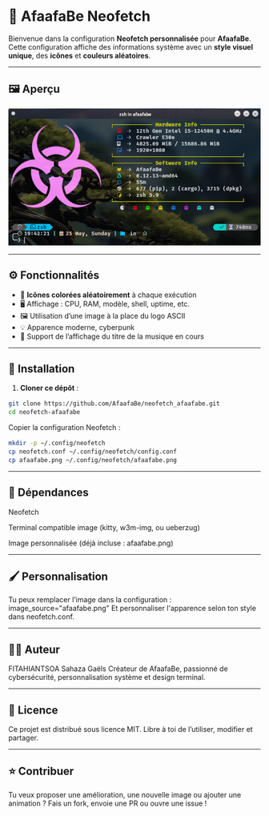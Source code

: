 # 🎨 AfaafaBe Neofetch

Bienvenue dans la configuration **Neofetch personnalisée** pour **AfaafaBe**. 
Cette configuration affiche des informations système avec un **style visuel unique**, des **icônes** et **couleurs aléatoires**.

---

## 🖼️ Aperçu

<img src="afaafabe1.png" alt="Aperçu Neofetch AfaafaBe" width="700"/>

---

## ⚙️ Fonctionnalités

- 🎲 **Icônes colorées aléatoirement** à chaque exécution
- 🖥️ Affichage : CPU, RAM, modèle, shell, uptime, etc.
- 🖼️ Utilisation d’une image à la place du logo ASCII
- 💡 Apparence moderne, cyberpunk
- 🎵 Support de l’affichage du titre de la musique en cours

---

## 🚀 Installation

1. **Cloner ce dépôt** :

```bash
git clone https://github.com/AfaafaBe/neofetch_afaafabe.git
cd neofetch-afaafabe
```

Copier la configuration Neofetch :

```bash
mkdir -p ~/.config/neofetch
cp neofetch.conf ~/.config/neofetch/config.conf
cp afaafabe.png ~/.config/neofetch/afaafabe.png

```
---

## 🧩 Dépendances
Neofetch

Terminal compatible image (kitty, w3m-img, ou ueberzug)

Image personnalisée (déjà incluse : afaafabe.png)

---

## 🖌️ Personnalisation
Tu peux remplacer l’image dans la configuration :
image_source="afaafabe.png"
Et personnaliser l'apparence selon ton style dans neofetch.conf.

---

## 🧑‍💻 Auteur
FITAHIANTSOA Sahaza Gaëls
Créateur de AfaafaBe, passionné de cybersécurité, personnalisation système et design terminal.

---

## 🪪 Licence
Ce projet est distribué sous licence MIT.
Libre à toi de l’utiliser, modifier et partager.

---

## ⭐ Contribuer
Tu veux proposer une amélioration, une nouvelle image ou ajouter une animation ?
Fais un fork, envoie une PR ou ouvre une issue !

